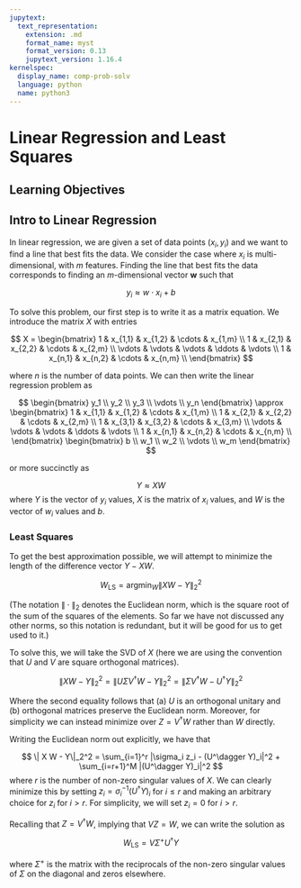 ```yaml
---
jupytext:
  text_representation:
    extension: .md
    format_name: myst
    format_version: 0.13
    jupytext_version: 1.16.4
kernelspec:
  display_name: comp-prob-solv
  language: python
  name: python3
---
```


# Linear Regression and Least Squares

## Learning Objectives

## Intro to Linear Regression

In linear regression, we are given a set of data points $(x_i, y_i)$ and we want to find a line that best fits the data.
We consider the case where $x_i$ is multi-dimensional, with $m$ features.
Finding the line that best fits the data corresponds to finding an $m$-dimensional vector $\mathbf{w}$ such that 

$$
y_i \approx w \cdot x_i + b
$$

To solve this problem, our first step is to write it as a matrix equation.
We introduce the matrix $X$ with entries

$$
X = \begin{bmatrix}
1 & x_{1,1} & x_{1,2} & \cdots & x_{1,m} \\
1 & x_{2,1} & x_{2,2} & \cdots & x_{2,m} \\
\vdots & \vdots & \vdots & \ddots & \vdots \\
1 & x_{n,1} & x_{n,2} & \cdots & x_{n,m} \\
\end{bmatrix}
$$

where $n$ is the number of data points.  We can then write the linear regression problem as

$$
\begin{bmatrix}
y_1 \\
y_2 \\
y_3 \\
\vdots \\
y_n
\end{bmatrix}
\approx
\begin{bmatrix}
1 & x_{1,1} & x_{1,2} & \cdots & x_{1,m} \\
1 & x_{2,1} & x_{2,2} & \cdots & x_{2,m} \\
1 & x_{3,1} & x_{3,2} & \cdots & x_{3,m} \\
\vdots & \vdots & \vdots & \ddots & \vdots \\
1 & x_{n,1} & x_{n,2} & \cdots & x_{n,m} \\
\end{bmatrix}
\begin{bmatrix}
b \\
w_1 \\
w_2 \\
\vdots \\
w_m
\end{bmatrix}
$$

or more succinctly as

$$
Y \approx X W
$$
where $Y$ is the vector of $y_i$ values, $X$ is the matrix of $x_i$ values, and $W$ is the vector of $w_i$ values and $b$.

### Least Squares

To get the best approximation possible, we will attempt to minimize the length of the difference vector $Y - X W$.

$$
    W_{\text{LS}} = \text{argmin}_W \| X W - Y\|_2^2
$$

(The notation $\| \cdot \|_2$ denotes the Euclidean norm, which is the square root of the sum of the squares of the elements.
So far we have not discussed any other norms, so this notation is redundant, but it will be good for us to get used to it.)

To solve this, we will take the SVD of $X$ (here we are using the convention that $U$ and $V$ are square orthogonal matrices).

$$
\| X W - Y\|_2^2 = \| U \Sigma V^\dagger W - Y\|_2^2 = \| \Sigma V^\dagger W - U^\dagger Y\|_2^2
$$

Where the second equality follows that (a) $U$ is an orthogonal unitary and (b) orthogonal matrices preserve the Euclidean norm.
Moreover, for simplicity we can instead minimize over $Z = V^\dagger W$ rather than $W$ directly.

Writing the Euclidean norm out explicitly, we have that

$$
\| X W - Y\|_2^2 = \sum_{i=1}^r |\sigma_i z_i - (U^\dagger Y)_i|^2  + \sum_{i=r+1}^M |(U^\dagger Y)_i|^2
$$
where $r$ is the number of non-zero singular values of $X$.
We can clearly minimize this by setting $z_i = \sigma_i^{-1} (U^\dagger Y)_i$ for $i \leq r$ and making an arbitrary choice for $z_i$ for $i > r$.
For simplicity, we will set $z_i = 0$ for $i > r$.

Recalling that $Z = V^\dagger W$, implying that $V Z = W$, we can write the solution as

$$
W_{\text{LS}} = V \Sigma^{+} U^\dagger  Y
$$

where $\Sigma^{+}$ is the matrix with the reciprocals of the non-zero singular values of $\Sigma$ on the diagonal and zeros elsewhere.


